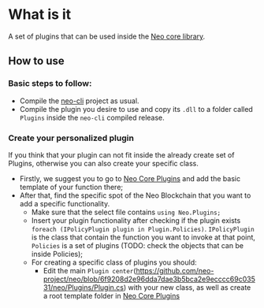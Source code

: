 # What is it

A set of plugins that can be used inside the [Neo core library](https://github.com/neo-project/neo).


## How to use

### Basic steps to follow:

* Compile the [neo-cli](https://github.com/neo-project/neo-cli) project as usual.
* Compile the plugin you desire to use and copy its `.dll` to a folder called `Plugins` inside the `neo-cli` compiled release.

### Create your personalized plugin

If you think that your plugin can not fit inside the already create set of Plugins, otherwise you can also create your specific class.

* Firstly, we suggest you to go to [Neo Core Plugins](https://github.com/neo-project/neo/tree/master/neo/Plugins) and add the basic template of your function there;
* After that, find the specific spot of the Neo Blockchain that you want to add a specific functionality.
  * Make sure that the select file contains `using Neo.Plugins;`
  * Insert your plugin functionality after checking if the plugin exists `                foreach (IPolicyPlugin plugin in Plugin.Policies)`. `IPolicyPlugin` is the class that contain the function you want to invoke at that point, `Policies` is a set of plugins (TODO: check the objects that can be inside Policies);
  * For creating a specific class of plugins you should:
    * Edit the main `Plugin center`(https://github.com/neo-project/neo/blob/6f9208d2e96dda7dae3b5bca2e9ecccc69c03531/neo/Plugins/Plugin.cs) with your new class, as well as create a root template folder in [Neo Core Plugins]( https://github.com/neo-project/neo/tree/6f9208d2e96dda7dae3b5bca2e9ecccc69c03531/neo/Plugins)
